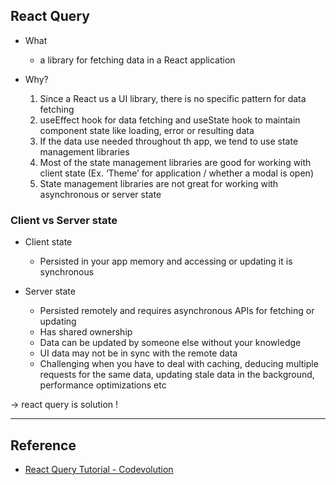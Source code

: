 ## React Query

- What

  - a library for fetching data in a React application

- Why?

  1. Since a React us a UI library, there is no specific pattern for data fetching
  2. useEffect hook for data fetching and useState hook to maintain component state like loading, error or resulting data
  3. If the data use needed throughout th app, we tend to use state management libraries
  4. Most of the state management libraries are good for working with client state (Ex. ‘Theme’ for application / whether a modal is open)
  5. State management libraries are not great for working with asynchronous or server state

### Client vs Server state

- Client state

  - Persisted in your app memory and accessing or updating it is synchronous

- Server state
  - Persisted remotely and requires asynchronous APIs for fetching or updating
  - Has shared ownership
  - Data can be updated by someone else without your knowledge
  - UI data may not be in sync with the remote data
  - Challenging when you have to deal with caching, deducing multiple requests for the same data, updating stale data in the background, performance optimizations etc

-> react query is solution !

----
## Reference
- [React Query Tutorial - Codevolution](https://www.youtube.com/watch?v=VtWkSCZX0Ec&list=PLC3y8-rFHvwjTELCrPrcZlo6blLBUspd2)
